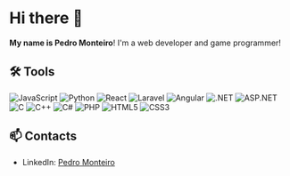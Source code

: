 # Hi there 👋


**My name is Pedro Monteiro**! I'm a web developer and game programmer!

## 🛠️ Tools

![JavaScript](https://img.shields.io/badge/-JavaScript-333?style=flat&logo=javascript)
![Python](https://img.shields.io/badge/-Python-333?style=flat&logo=python)
![React](https://img.shields.io/badge/-React-333?style=flat&logo=react)
![Laravel](https://img.shields.io/badge/-Laravel-333?style=flat&logo=laravel)
![Angular](https://img.shields.io/badge/-Angular-333?style=flat&logo=angular)
![.NET](https://img.shields.io/badge/-.NET-333?style=flat&logo=dotnet)
![ASP.NET](https://img.shields.io/badge/-ASP.NET-333?style=flat&logo=dotnet)
![C](https://img.shields.io/badge/-C-333?style=flat&logo=c)
![C++](https://img.shields.io/badge/-C++-333?style=flat&logo=c%2B%2B)
![C#](https://img.shields.io/badge/-C%23-333?style=flat&logo=c-sharp)
![PHP](https://img.shields.io/badge/-PHP-333?style=flat&logo=php)
![HTML5](https://img.shields.io/badge/-HTML5-333?style=flat&logo=html5)
![CSS3](https://img.shields.io/badge/-CSS3-333?style=flat&logo=css3)

## 📫 Contacts

- LinkedIn: [Pedro Monteiro](https://www.linkedin.com/in/pedro-monteiro-b2b003251/)
